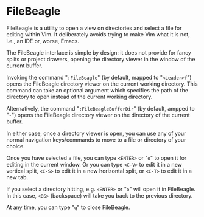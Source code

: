 # FileBeagle

FileBeagle is a utility to open a view on directories and select a file for
editing within Vim. It deliberately avoids trying to make Vim what it is not,
i.e., an IDE or, worse, Emacs.

The FileBeagle interface is simple by design: it does not provide for fancy
splits or project drawers, opening the directory viewer in the window of the
current buffer.

Invoking the command "`:FileBeagle`" (by default, mapped to "`<Leader>f`") opens the FileBeagle directory viewer on the current working directory. This command can take an optional argument which specifies the path of the directory to open instead of the current working directory.

Alternatively, the command "`:FileBeagleBufferDir`" (by default, ampped to "`-`") opens the FileBeagle directory viewer on the directory of the current buffer.

In either case, once a directory viewer is open, you can use any of your normal navigation keys/commands to move to a file or directory of your choice.

Once you have selected a file, you can type `<ENTER>` or "`o`" to open it for editing in the current window. Or you can type `<C-V>` to edit it in a new vertical split, `<C-S>` to edit it in a new horizontal split, or `<C-T>` to edit it in a new tab.

If you select a directory hitting, e.g. `<ENTER>` or "`o`" will open it in FileBeagle. In this case, `<BS>` (backspace) will take you back to the previous directory.

At any time, you can type "`q`" to close FileBeagle.
